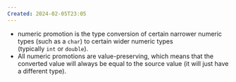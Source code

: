 ```yaml
---
Created: 2024-02-05T23:05
---
```

- numeric promotion is the type conversion of certain narrower numeric types (such as a `char`) to certain wider numeric types (typically `int` or `double`).
- All numeric promotions are value-preserving, which means that the converted value will always be equal to the source value (it will just have a different type).